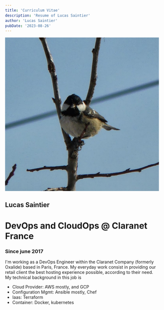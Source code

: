 ```yaml
---
title: 'Curriculum Vitae'
description: 'Resume of Lucas Saintier'
author: 'Lucas Saintier'
pubDate: '2023-08-26'
---
```

![image](https://raw.githubusercontent.com/lythandas/grdn/main/avatar.jpg "My avatar")
## Lucas Saintier
# DevOps and CloudOps @ Claranet France

### Since june 2017
I'm working as a DevOps Engineer within the Claranet Company (formerly Oxalide) based in Paris, France. My everyday work consist in providing our retail client the best hosting experience possible, according to their need.
My technical background in this job is

* Cloud Provider: AWS mostly, and GCP
* Configuration Mgmt: Ansible mostly, Chef
* Iaas: Terraform
* Container: Docker, kubernetes



